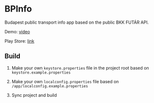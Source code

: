 # BPInfo

Budapest public transport info app based on the public BKK FUTÁR API.

Demo: [video](https://gfycat.com/RegalInfiniteAlligatorgar)

Play Store: [link](play.google.com/store/apps/details?id=com.ofalvai.bpinfo)

## Build

1. Make your own `keystore.properties` file in the project root based on `keystore.example.properties`

2. Make your own `localconfig.properties` file based on `/app/localconfig.example.properties`

3. Sync project and build